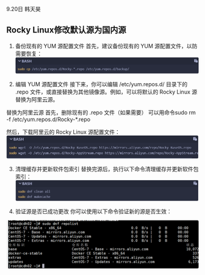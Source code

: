 9.20日 韩天昊
## Rocky Linux修改默认源为国内源
1. 备份现有的 YUM 源配置文件
   首先，建议备份现有的 YUM 源配置文件，以防需要恢复：
![](img/QQ_1758552326836.png)

2. 编辑 YUM 源配置文件
   接下来，你可以编辑 /etc/yum.repos.d/ 目录下的 .repo 文件，或直接替换为其他镜像源。例如，可以将默认的 Rocky Linux 源替换为阿里云源。

替换为阿里云源
首先，删除现有的 .repo 文件（如果需要）
可以用命令sudo rm -f /etc/yum.repos.d/Rocky-*.repo

然后，下载阿里云的 Rocky Linux 源配置文件：
![](img/QQ_1758552346589.png)


3. 清理缓存并更新软件包索引
   替换完源后，执行以下命令清理缓存并更新软件包索引：
![](img/QQ_1758552418419.png)


4. 验证源是否已成功更改
   你可以使用以下命令验证新的源是否生效：

![](img/QQ_1758552452340.png)


